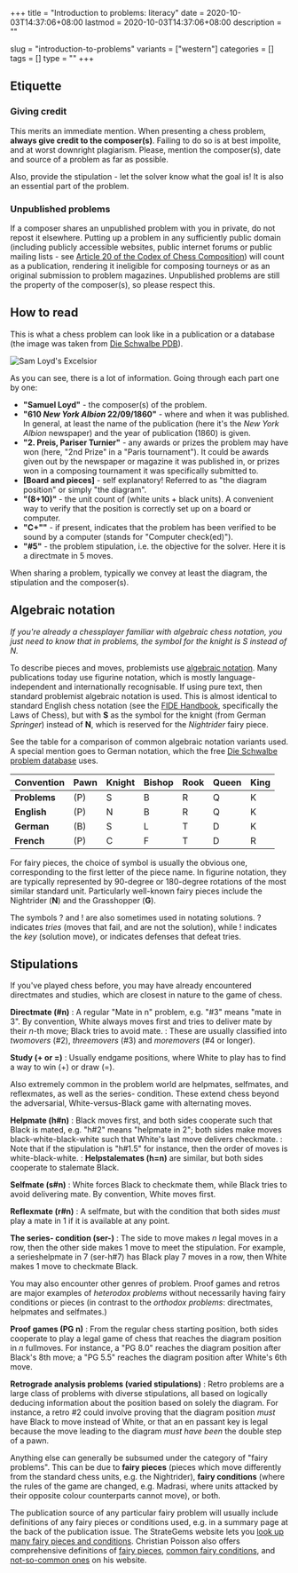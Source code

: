 +++
title = "Introduction to problems: literacy"
date = 2020-10-03T14:37:06+08:00
lastmod = 2020-10-03T14:37:06+08:00
description = ""

slug = "introduction-to-problems"
variants = ["western"]
categories = []
tags = []
type = ""
+++

## Etiquette ##

### Giving credit ###

This merits an immediate mention. When presenting a chess problem, **always give credit to the composer(s)**. Failing to do so is at best impolite, and at worst downright plagiarism. Please, mention the composer(s), date and source of a problem as far as possible.

Also, provide the stipulation - let the solver know what the goal is! It is also an essential part of the problem.

### Unpublished problems ###

If a composer shares an unpublished problem with you in private, do not repost it elsewhere. Putting up a problem in any sufficiently public domain (including publicly accessible websites, public internet forums or public mailing lists - see [Article 20 of the Codex of Chess Composition](https://www.wfcc.ch/1999-2012/codex/#20)) will count as a publication, rendering it ineligible for composing tourneys or as an original submission to problem magazines. Unpublished problems are still the property of the composer(s), so please respect this.


## How to read ##

This is what a chess problem can look like in a publication or a database (the image was taken from [Die Schwalbe PDB](https://pdb.dieschwalbe.de/search.jsp?expression=PROBID=%27P1038241%27)).

![Sam Loyd's Excelsior](/images/diagrams/excelsior.png)

As you can see, there is a lot of information. Going through each part one by one:

- **"Samuel Loyd"** - the composer(s) of the problem.
- **"610 *New York Albion* 22/09/1860"** - where and when it was published. In general, at least the name of the publication (here it's the *New York Albion* newspaper) and the year of publication (1860) is given.
- **"2. Preis, Pariser Turnier"** - any awards or prizes the problem may have won (here, "2nd Prize" in a "Paris tournament"). It could be awards given out by the newspaper or magazine it was published in, or prizes won in a composing tournament it was specifically submitted to.
- **\[Board and pieces\]** - self explanatory! Referred to as "the diagram position" or simply "the diagram".
- **"(8+10)"** - the unit count of (white units + black units). A convenient way to verify that the position is correctly set up on a board or computer.
- **"C+""** - if present, indicates that the problem has been verified to be sound by a computer (stands for "Computer check(ed)").
- **"#5"** - the problem stipulation, i.e. the objective for the solver. Here it is a directmate in 5 moves.

When sharing a problem, typically we convey at least the diagram, the stipulation and the composer(s).


## Algebraic notation ##

*If you're already a chessplayer familiar with algebraic chess notation, you just need to know that in problems, the symbol for the knight is S instead of N.*

To describe pieces and moves, problemists use [algebraic notation](https://en.wikipedia.org/wiki/Algebraic_notation_(chess)). Many publications today use figurine notation, which is mostly language-independent and internationally recognisable. If using pure text, then standard problemist algebraic notation is used. This is almost identical to standard English chess notation (see the [FIDE Handbook](https://handbook.fide.com/), specifically the Laws of Chess), but with **S** as the symbol for the knight (from German *Springer*) instead of **N**, which is reserved for the *Nightrider* fairy piece.

See the table for a comparison of common algebraic notation variants used. A special mention goes to German notation, which the free [Die Schwalbe problem database](https://pdb.dieschwalbe.de/index.jsp) uses.

| Convention   | Pawn | Knight | Bishop | Rook | Queen | King |
|--------------|------|--------|--------|------|-------|------|
| **Problems** | (P)  | S      | B      | R    | Q     | K    |
| **English**  | (P)  | N      | B      | R    | Q     | K    |
| **German**   | (B)  | S      | L      | T    | D     | K    |
| **French**   | (P)  | C      | F      | T    | D     | R    |

For fairy pieces, the choice of symbol is usually the obvious one, corresponding to the first letter of the piece name. In figurine notation, they are typically represented by 90-degree or 180-degree rotations of the most similar standard unit. Particularly well-known fairy pieces include the Nightrider (**N**) and the Grasshopper (**G**).

The symbols ? and ! are also sometimes used in notating solutions. ? indicates *tries* (moves that fail, and are not the solution), while ! indicates the *key* (solution move), or indicates defenses that defeat tries.


## Stipulations ##

If you've played chess before, you may have already encountered directmates and studies, which are closest in nature to the game of chess.

**Directmate (#n)**
: A regular "Mate in n" problem, e.g. "#3" means "mate in 3". By convention, White always moves first and tries to deliver mate by their *n*-th move; Black tries to avoid mate.
: These are usually classified into *twomovers* (#2), *threemovers* (#3) and *moremovers* (#4 or longer).

**Study (+ or =)**
: Usually endgame positions, where White to play has to find a way to win (+) or draw (=).

Also extremely common in the problem world are helpmates, selfmates, and reflexmates, as well as the series- condition. These extend chess beyond the adversarial, White-versus-Black game with alternating moves.

**Helpmate (h#n)**
: Black moves first, and both sides cooperate such that Black is mated, e.g. "h#2" means "helpmate in 2"; both sides make moves black-white-black-white such that White's last move delivers checkmate.
: Note that if the stipulation is "h#1.5" for instance, then the order of moves is white-black-white.
: **Helpstalemates (h=n)** are similar, but both sides cooperate to stalemate Black.

**Selfmate (s#n)**
: White forces Black to checkmate them, while Black tries to avoid delivering mate. By convention, White moves first.

**Reflexmate (r#n)**
: A selfmate, but with the condition that both sides *must* play a mate in 1 if it is available at any point.

**The series- condition (ser-)**
: The side to move makes *n* legal moves in a row, then the other side makes 1 move to meet the stipulation. For example, a serieshelpmate in 7 (ser-h#7) has Black play 7 moves in a row, then White makes 1 move to checkmate Black.

You may also encounter other genres of problem. Proof games and retros are major examples of *heterodox problems* without necessarily having fairy conditions or pieces (in contrast to the *orthodox problems*: directmates, helpmates and selfmates.)

**Proof games (PG n)**
: From the regular chess starting position, both sides cooperate to play a legal game of chess that reaches the diagram position in *n* fullmoves. For instance, a "PG 8.0" reaches the diagram position after Black's 8th move; a "PG 5.5" reaches the diagram position after White's 6th move.

**Retrograde analysis problems (varied stipulations)**
: Retro problems are a large class of problems with diverse stipulations, all based on logically deducing information about the position based on solely the diagram. For instance, a retro #2 could involve proving that the diagram position *must* have Black to move instead of White, or that an en passant key is legal because the move leading to the diagram *must have been* the double step of a pawn.

Anything else can generally be subsumed under the category of "fairy problems". This can be due to **fairy pieces** (pieces which move differently from the standard chess units, e.g. the Nightrider), **fairy conditions** (where the rules of the game are changed, e.g. Madrasi, where units attacked by their opposite colour counterparts cannot move), or both.

The publication source of any particular fairy problem will usually include definitions of any fairy pieces or conditions used, e.g. in a summary page at the back of the publication issue. The StrateGems website lets you [look up many fairy pieces and conditions](http://www.strategems.net/sections/fairy_defs.html). Christian Poisson also offers comprehensive definitions of [fairy pieces](http://christian.poisson.free.fr/problemesis/pieces.html), [common fairy conditions](http://christian.poisson.free.fr/problemesis/condus.html), and [not-so-common ones](http://christian.poisson.free.fr/problemesis/condra.html) on his website.

